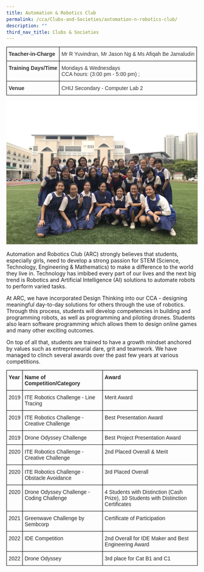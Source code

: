 ```yaml
---
title: Automation & Robotics Club
permalink: /cca/Clubs-and-Societies/automation-n-robotics-club/
description: ""
third_nav_title: Clubs & Societies
---
```

<style type="text/css">
.tg  {border-collapse:collapse;border-spacing:0;}
.tg td{border-color:black;border-style:solid;border-width:1px;font-family:Arial, sans-serif;font-size:14px;
  overflow:hidden;padding:10px 5px;word-break:normal;}
.tg th{border-color:black;border-style:solid;border-width:1px;font-family:Arial, sans-serif;font-size:14px;
  font-weight:normal;overflow:hidden;padding:10px 5px;word-break:normal;}
.tg .tg-ujx6{color:#333;text-align:left;vertical-align:top}
.tg .tg-pvk6{color:#333;text-align:left;vertical-align:middle}
.tg .tg-h0uh{color:#333;font-weight:bold;text-align:left;vertical-align:middle}
.tg .tg-osjb{color:#333;font-weight:bold;text-align:left;vertical-align:top}
</style>
<table class="tg">
<thead>
  <tr>
    <th class="tg-h0uh"><span style="color:inherit;background-color:transparent">Teacher-in-Charge</span></th>
    <th class="tg-ujx6"><span style="font-weight:normal">Mr R Yuvindran, Mr Jason Ng &amp; Ms Afiqah Be Jamaludin</span></th>
  </tr>
</thead>
<tbody>
  <tr>
    <td class="tg-osjb">Training Days/Time<br></td>
    <td class="tg-pvk6"><span style="color:inherit;background-color:transparent">Mondays &amp; Wednesdays</span><br><span style="color:inherit;background-color:transparent">CCA hours: (3:00 pm - 5:00 pm) ; </span><br></td>
  </tr>
  <tr>
    <td class="tg-osjb">Venue</td>
    <td class="tg-pvk6"><span style="color:inherit;background-color:transparent">CHIJ Secondary - Computer Lab 2</span></td>
  </tr>
</tbody>
</table>

![](/images/ARC%203.jpg)

Automation and Robotics Club (ARC) strongly believes that students, especially girls, need to develop a strong passion for STEM (Science, Technology, Engineering & Mathematics) to make a difference to the world they live in. Technology has imbibed every part of our lives and the next big trend is Robotics and Artificial Intelligence (AI) solutions to automate robots to perform varied tasks. 

  

At ARC, we have incorporated Design Thinking into our CCA - designing meaningful day-to-day solutions for others through the use of robotics. Through this process, students will develop competencies in building and programming robots, as well as programming and piloting drones. Students also learn software programming which allows them to design online games and many other exciting outcomes. 

  

On top of all that, students are trained to have a growth mindset anchored by values such as entrepreneurial dare, grit and teamwork. We have managed to clinch several awards over the past few years at various competitions.

<style type="text/css">
.tg  {border-collapse:collapse;border-spacing:0;}
.tg td{border-color:black;border-style:solid;border-width:1px;font-family:Arial, sans-serif;font-size:14px;
  overflow:hidden;padding:10px 5px;word-break:normal;}
.tg th{border-color:black;border-style:solid;border-width:1px;font-family:Arial, sans-serif;font-size:14px;
  font-weight:normal;overflow:hidden;padding:10px 5px;word-break:normal;}
.tg .tg-v41i{color:#222;font-weight:bold;text-align:left;vertical-align:top}
.tg .tg-brl1{color:#222;text-align:left;vertical-align:top}
</style>
<table class="tg">
<thead>
  <tr>
    <th class="tg-v41i">Year</th>
    <th class="tg-v41i">Name of Competition/Category</th>
    <th class="tg-v41i">Award</th>
  </tr>
</thead>
<tbody>
  <tr>
    <td class="tg-brl1">2019</td>
    <td class="tg-brl1">ITE Robotics Challenge - Line Tracing</td>
    <td class="tg-brl1">Merit Award</td>
  </tr>
  <tr>
    <td class="tg-brl1">2019</td>
    <td class="tg-brl1">ITE Robotics Challenge - Creative Challenge</td>
    <td class="tg-brl1">Best Presentation Award</td>
  </tr>
  <tr>
    <td class="tg-brl1">2019</td>
    <td class="tg-brl1">Drone Odyssey Challenge</td>
    <td class="tg-brl1">Best Project Presentation Award</td>
  </tr>
  <tr>
    <td class="tg-brl1">2020</td>
    <td class="tg-brl1">ITE Robotics Challenge - Creative Challenge</td>
    <td class="tg-brl1">2nd Placed Overall &amp; Merit</td>
  </tr>
  <tr>
    <td class="tg-brl1">2020</td>
    <td class="tg-brl1">ITE Robotics Challenge - Obstacle Avoidance</td>
    <td class="tg-brl1">3rd Placed Overall</td>
  </tr>
  <tr>
    <td class="tg-brl1">2020</td>
    <td class="tg-brl1">Drone Odyssey Challenge - Coding Challenge</td>
    <td class="tg-brl1">4 Students with Distinction (Cash Prize), 10 Students with Distinction Certificates</td>
  </tr>
  <tr>
    <td class="tg-brl1">2021</td>
    <td class="tg-brl1">Greenwave Challenge by Sembcorp </td>
    <td class="tg-brl1">Certificate of Participation</td>
		 </tr>
  <tr>
    <td class="tg-brl1">2022</td>
    <td class="tg-brl1">IDE Competition </td>
    <td class="tg-brl1">2nd Overall for IDE Maker and Best Engineering Award</td>
  </tr>
  <tr>
    <td class="tg-brl1">2022</td>
    <td class="tg-brl1">Drone Odyssey</td>
    <td class="tg-brl1">3rd place for Cat B1 and C1</td>
  </tr>
  <tr>
</tbody>
</table>